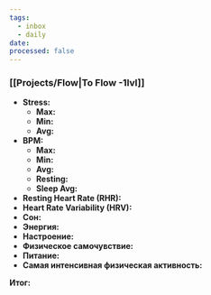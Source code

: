 ```yaml
---
tags:
  - inbox
  - daily
date:
processed: false
---
```


### [[Projects/Flow|To Flow -1lvl]]

- **Stress:**
	- **Max:**
	- **Min:** 
	- **Avg:** 
- **BPM:**
	- **Max:**
	- **Min:**
	- **Avg:**
	- **Resting:**
	- **Sleep Avg:** 
- **Resting Heart Rate (RHR):**
- **Heart Rate Variability (HRV):** 
- **Сон:**
- **Энергия:**
- **Настроение:**
- **Физическое самочувствие:**
- **Питание:**
- **Самая интенсивная физическая активность:**

**Итог:**
